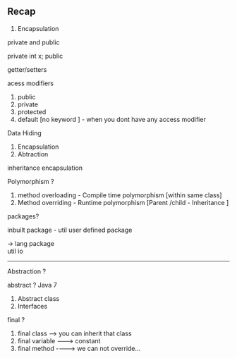 ## Recap 

1. Encapsulation 

private and public 

private int x;
public 


getter/setters 





acess modifiers 
1. public 
2. private 
3. protected 
4. default [no keyword ] - when you dont have any access modifier 


Data Hiding 
1. Encapsulation 
2. Abtraction 


inheritance 
encapsulation 

Polymorphism ? 


1. method overloading - Compile time polymorphism  [within same class]
2. Method overriding - Runtime polymorphism  [Parent /child - Inheritance ]




packages? 

inbuilt package   - util
user defined package 

-> 
lang package  
util 
io


----------------
Abstraction ? 

abstract ? 
Java 7
1. Abstract class 
2. Interfaces 




final ? 
1. final class --> you can inherit that class 
2. final variable ---> constant 
3. final method ----> we can not override... 













